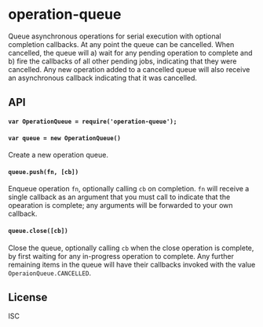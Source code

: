 # operation-queue

Queue asynchronous operations for serial execution with optional completion callbacks. At any point the queue can be cancelled. When cancelled, the queue will a) wait for any pending operation to complete and b) fire the callbacks of all other pending jobs, indicating that they were cancelled. Any new operation added to a cancelled queue will also receive an asynchronous callback indicating that it was cancelled.

## API

#### `var OperationQueue = require('operation-queue');`

#### `var queue = new OperationQueue()`

Create a new operation queue.

#### `queue.push(fn, [cb])`

Enqueue operation `fn`, optionally calling `cb` on completion. `fn` will receive a single callback as an argument that you must call to indicate that the opearation is complete; any arguments will be forwarded to your own callback.

#### `queue.close([cb])`

Close the queue, optionally calling `cb` when the close operation is complete, by first waiting for any in-progress operation to complete. Any further remaining items in the queue will have their callbacks invoked with the value `OperaionQueue.CANCELLED`.

## License

ISC
